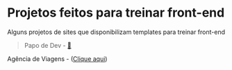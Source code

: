 # Projetos feitos para treinar front-end

Alguns projetos de sites que disponibilizam templates para treinar front-end

> Papo de Dev - [🔗](https://www.youtube.com/channel/UCRhKK6VrISnIWPJjYxBPKnA)

  Agência de Viagens - ([Clique aqui](https://deivisondelmiro.github.io/projetos-para-treino/papodev/01-agencia-viagens/index.html))
